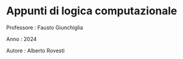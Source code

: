 <h1> Appunti di logica computazionale </h1>

Professore : Fausto Giunchiglia

Anno : 2024

Autore : Alberto Rovesti

